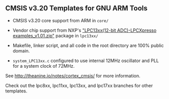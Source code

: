 ## CMSIS v3.20 Templates for GNU ARM Tools

* CMSIS v3.20 core support from ARM in `core/`

* Vendor chip support from NXP's ["LPC13xx(12-bit ADC)-LPCXpresso examples_v1.01.zip"](http://lpcware.com/content/nxpfile/lpcxpresso-example-projects-and-cmsis-library-lpc13151617454647) package in `lpc13xx/`

* Makefile, linker script, and all code in the root directory are 100% public domain.

* `system_LPC13xx.c` configured to use internal 12MHz oscillator and PLL for a system clock of 72MHz.

See http://theanine.io/notes/cortex_cmsis/ for more information.

Check out the lpc8xx, lpc11xx, lpc13xx, and lpc17xx branches for other templates.

